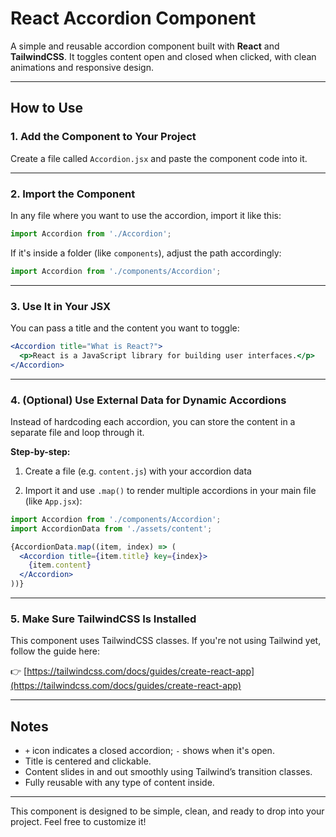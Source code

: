 
# React Accordion Component

A simple and reusable accordion component built with **React** and **TailwindCSS**. It toggles content open and closed when clicked, with clean animations and responsive design.

---

## How to Use

### 1. Add the Component to Your Project

Create a file called `Accordion.jsx` and paste the component code into it.

---

### 2. Import the Component

In any file where you want to use the accordion, import it like this:

```jsx
import Accordion from './Accordion';
```

If it's inside a folder (like `components`), adjust the path accordingly:

```jsx
import Accordion from './components/Accordion';
```

---

### 3. Use It in Your JSX

You can pass a title and the content you want to toggle:

```jsx
<Accordion title="What is React?">
  <p>React is a JavaScript library for building user interfaces.</p>
</Accordion>
```

---

### 4. (Optional) Use External Data for Dynamic Accordions

Instead of hardcoding each accordion, you can store the content in a separate file and loop through it.

**Step-by-step:**

1. Create a file (e.g. `content.js`) with your accordion data

2. Import it and use `.map()` to render multiple accordions in your main file (like `App.jsx`):

```jsx
import Accordion from './components/Accordion';
import AccordionData from './assets/content';

{AccordionData.map((item, index) => (
  <Accordion title={item.title} key={index}>
    {item.content}
  </Accordion>
))}
```

---

### 5. Make Sure TailwindCSS Is Installed

This component uses TailwindCSS classes. If you're not using Tailwind yet, follow the guide here:

👉 [https://tailwindcss.com/docs/guides/create-react-app](https://tailwindcss.com/docs/guides/create-react-app)

---

## Notes

* `+` icon indicates a closed accordion; `-` shows when it's open.
* Title is centered and clickable.
* Content slides in and out smoothly using Tailwind’s transition classes.
* Fully reusable with any type of content inside.

---

This component is designed to be simple, clean, and ready to drop into your project. Feel free to customize it!
